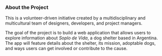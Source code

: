 ### About the Project
This is a volunteer-driven initiative created by a multidisciplinary and multicultural team of designers, developers, and project managers.

The goal of the project is to build a web application that allows users to explore information about <i>Soplo de Vida</i>, a dog shelter based in Argentina. The app will feature details about the shelter, its mission, adoptable dogs, and ways users can get involved or contribute to the cause.